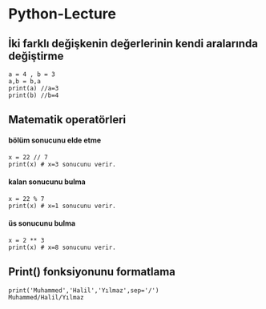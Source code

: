 # Python-Lecture
## İki farklı değişkenin değerlerinin kendi aralarında değiştirme

```
a = 4 , b = 3
a,b = b,a
print(a) //a=3
print(b) //b=4

```

## Matematik operatörleri
#### bölüm sonucunu elde etme

```
x = 22 // 7
print(x) # x=3 sonucunu verir.

```
#### kalan sonucunu bulma

```
x = 22 % 7
print(x) # x=1 sonucunu verir.

```
#### üs sonucunu bulma

```
x = 2 ** 3
print(x) # x=8 sonucunu verir.

```
## Print() fonksiyonunu formatlama

```
print('Muhammed','Halil','Yılmaz',sep='/') 
Muhammed/Halil/Yılmaz

```
